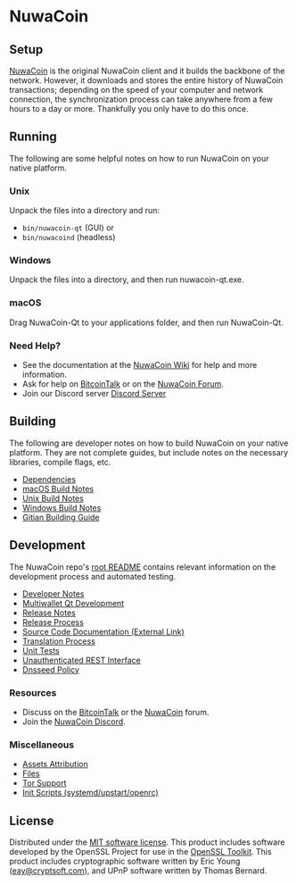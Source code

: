 NuwaCoin
=============

Setup
---------------------
[NuwaCoin](http://nuwacoin.org/wallet) is the original NuwaCoin client and it builds the backbone of the network. However, it downloads and stores the entire history of NuwaCoin transactions; depending on the speed of your computer and network connection, the synchronization process can take anywhere from a few hours to a day or more. Thankfully you only have to do this once.

Running
---------------------
The following are some helpful notes on how to run NuwaCoin on your native platform.

### Unix

Unpack the files into a directory and run:

- `bin/nuwacoin-qt` (GUI) or
- `bin/nuwacoind` (headless)

### Windows

Unpack the files into a directory, and then run nuwacoin-qt.exe.

### macOS

Drag NuwaCoin-Qt to your applications folder, and then run NuwaCoin-Qt.

### Need Help?

* See the documentation at the [NuwaCoin Wiki](https://github.com/NuwaCoin-Project/NuwaCoin/wiki)
for help and more information.
* Ask for help on [BitcoinTalk](https://bitcointalk.org/index.php?topic=1262920.0) or on the [NuwaCoin Forum](http://forum.nuwacoin.org/).
* Join our Discord server [Discord Server](https://discord.nuwacoin.org)

Building
---------------------
The following are developer notes on how to build NuwaCoin on your native platform. They are not complete guides, but include notes on the necessary libraries, compile flags, etc.

- [Dependencies](dependencies.md)
- [macOS Build Notes](build-osx.md)
- [Unix Build Notes](build-unix.md)
- [Windows Build Notes](build-windows.md)
- [Gitian Building Guide](gitian-building.md)

Development
---------------------
The NuwaCoin repo's [root README](/README.md) contains relevant information on the development process and automated testing.

- [Developer Notes](developer-notes.md)
- [Multiwallet Qt Development](multiwallet-qt.md)
- [Release Notes](release-notes.md)
- [Release Process](release-process.md)
- [Source Code Documentation (External Link)](https://www.fuzzbawls.pw/nuwacoin/doxygen/)
- [Translation Process](translation_process.md)
- [Unit Tests](unit-tests.md)
- [Unauthenticated REST Interface](REST-interface.md)
- [Dnsseed Policy](dnsseed-policy.md)

### Resources
* Discuss on the [BitcoinTalk](https://bitcointalk.org/index.php?topic=1262920.0) or the [NuwaCoin](http://forum.nuwacoin.org/) forum.
* Join the [NuwaCoin Discord](https://discord.nuwacoin.org).

### Miscellaneous
- [Assets Attribution](assets-attribution.md)
- [Files](files.md)
- [Tor Support](tor.md)
- [Init Scripts (systemd/upstart/openrc)](init.md)

License
---------------------
Distributed under the [MIT software license](/COPYING).
This product includes software developed by the OpenSSL Project for use in the [OpenSSL Toolkit](https://www.openssl.org/). This product includes
cryptographic software written by Eric Young ([eay@cryptsoft.com](mailto:eay@cryptsoft.com)), and UPnP software written by Thomas Bernard.
